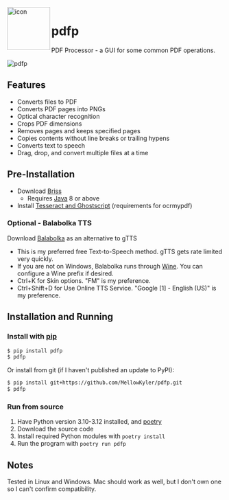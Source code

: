 <img align="left" width="100" height="100" src="https://raw.githubusercontent.com/MellowKyler/pdfp/main/pdfp/images/logo.ico" alt="icon">

# pdfp
PDF Processor - a GUI for some common PDF operations.

![pdfp](https://raw.githubusercontent.com/MellowKyler/pdfp/main/docs/demo.png)

## Features
- Converts files to PDF
- Converts PDF pages into PNGs
- Optical character recognition
- Crops PDF dimensions
- Removes pages and keeps specified pages
- Copies contents without line breaks or trailing hypens
- Converts text to speech
- Drag, drop, and convert multiple files at a time

## Pre-Installation
- Download [Briss](https://github.com/mbaeuerle/Briss-2.0)
  - Requires [Java](https://www.oracle.com/java/technologies/downloads) 8 or above
- Install [Tesseract and Ghostscript](https://ocrmypdf.readthedocs.io/en/latest/installation.html#installing-on-windows) (requirements for ocrmypdf)

### Optional - Balabolka TTS
Download [Balabolka](https://www.cross-plus-a.com/balabolka.htm) as an alternative to gTTS
- This is my preferred free Text-to-Speech method. gTTS gets rate limited very quickly.
- If you are not on Windows, Balabolka runs through [Wine](https://www.winehq.org/). You can configure a Wine prefix if desired.
- Ctrl+K for Skin options. "FM" is my preference.
- Ctrl+Shift+D for Use Online TTS Service. "Google \[1\] - English (US)" is my preference.

## Installation and Running

### Install with [pip](https://pypi.org/project/pdfp/)

```bash
$ pip install pdfp
$ pdfp
```

Or install from git (if I haven't published an update to PyPI):

```bash
$ pip install git+https://github.com/MellowKyler/pdfp.git
$ pdfp
```

### Run from source

1. Have Python version 3.10-3.12 installed, and [poetry](https://python-poetry.org/)
2. Download the source code
3. Install required Python modules with `poetry install`
4. Run the program with `poetry run pdfp`

## Notes
Tested in Linux and Windows. Mac should work as well, but I don't own one so I can't confirm compatibility.